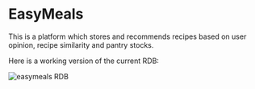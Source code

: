 # EasyMeals

This is a platform which stores and recommends recipes based on user opinion, recipe similarity and pantry stocks.

Here is a working version of the current RDB:

![easymeals RDB](https://github.com/nathangavin/easyMeals/assets/21207405/b4aebea4-f774-4309-9331-035a1fef9131)
